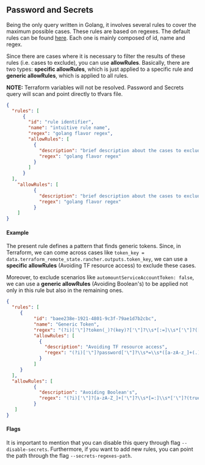 ## Password and Secrets
Being the only query written in Golang, it involves several rules to cover the maximum possible cases. These rules are based on regexes. The default rules can be found [here](https://github.com/Checkmarx/kics/blob/master/assets/queries/common/passwords_and_secrets/regex_rules.json).
Each one is mainly composed of id, name and regex.

Since there are cases where it is necessary to filter the results of these rules (i.e. cases to exclude), you can use **allowRules**.
Basically, there are two types: **specific allowRules**, which is just applied to a specific rule and **generic allowRules**, which is applied to all rules.

**NOTE:** Terraform variables will not be resolved. Password and Secrets query will scan and point directly to tfvars file.

```json
{
  "rules": [
      {
        "id": "rule identifier",
        "name": "intuitive rule name",
        "regex": "golang flavor regex",
        "allowRules": [
          {
            "description": "brief description about the cases to exclude",
            "regex": "golang flavor regex"
          }
        ]
      }
  ],
    "allowRules": [
          {
            "description": "brief description about the cases to exclude",
            "regex": "golang flavor regex"
          }
    ]
}
```

#### Example

The present rule defines a pattern that finds generic tokens.
Since, in Terraform, we can come across cases like `token_key = data.terraform_remote_state.rancher.outputs.token_key`, we can use a **specific allowRules** (Avoiding TF resource access) to exclude these cases.

Moreover, to exclude scenarios like `automountServiceAccountToken: false`, we can use a **generic allowRules** (Avoiding Boolean's) to be applied not only in this rule but also in the remaining ones.

```json
{
  "rules": [
     {
          "id": "baee238e-1921-4801-9c3f-79ae1d7b2cbc",
          "name": "Generic Token",
          "regex": "(?i)['\"]?token(_)?(key)?['\"]?\\s*[:=]\\s*['\"]?([[A-Za-z0-9/~^_!@&%()=?*+-]+)['\"]?",
          "allowRules": [
            {
              "description": "Avoiding TF resource access",
              "regex": "(?i)['\"]?password['\"]?\\s*=\\s*([a-zA-z_]+(.))?[a-zA-z_]+(.)[a-zA-z_]+(.)[a-zA-z_]+"
            }
          ]
     }
  ],
  "allowRules": [
          {
            "description": "Avoiding Boolean's",
            "regex": "(?i)['\"]?[a-zA-Z_]+['\"]?\\s*[=:]\\s*['\"]?(true|false)['\"]?"
          }
   ]
}
```


#### Flags
It is important to mention that you can disable this query through flag `--disable-secrets`.
Furthermore, if you want to add new rules, you can point the path through the flag `--secrets-regexes-path`.
